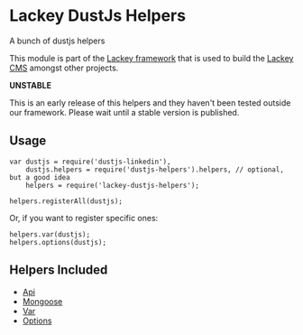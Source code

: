 # Lackey DustJs Helpers

A bunch of dustjs helpers

This module is part of the [Lackey framework](https://www.npmjs.com/package/lackey-framework) that is used to build the [Lackey CMS](http://lackey.io) amongst other projects.

**UNSTABLE**

This is an early release of this helpers and they haven't been tested outside our framework. Please wait until a stable version is published.

## Usage

	var dustjs = require('dustjs-linkedin'),
        dustjs.helpers = require('dustjs-helpers').helpers, // optional, but a good idea
        helpers = require('lackey-dustjs-helpers');

    helpers.registerAll(dustjs);

Or, if you want to register specific ones:
    
    helpers.var(dustjs);
    helpers.options(dustjs);

## Helpers Included

- [Api](./lib/api.md)
- [Mongoose](./lib/mongoose.md)
- [Var](./lib/var.md)
- [Options](./lib/options.md)